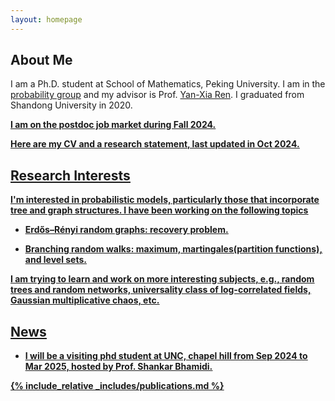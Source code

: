 ```yaml
---
layout: homepage
---
```


## About Me
I am a Ph.D. student at School of Mathematics, Peking University. I am in the [probability group](https://pkuprobability.com) and my advisor is Prof. [Yan-Xia Ren](https://www.math.pku.edu.cn/teachers/renyx/indexE.htm). I graduated from Shandong University in 2020. 

<u> <strong> I am on the postdoc job market during Fall 2024.  <strong><u>

Here are my [CV](assets/files/CV_Heng_Ma.pdf) and a [research statement](assets/files/ResearchStatement_HengMa.pdf), last updated in Oct 2024. 

## Research Interests

I'm interested in probabilistic models, particularly those that incorporate tree and graph structures. I have been working on the following topics 

- **Erdős–Rényi random graphs:** recovery problem.

- **Branching random walks:** maximum, martingales(partition functions), and level sets.

I am trying to learn and work on more interesting subjects, e.g., random trees and random networks, universality class of log-correlated fields, Gaussian multiplicative chaos, etc.

## News
- I will be a visiting phd student at UNC, chapel hill from Sep 2024 to Mar 2025, hosted by Prof. [Shankar Bhamidi](https://shankarbhamidi.web.unc.edu). 

 {% include_relative _includes/publications.md %}


